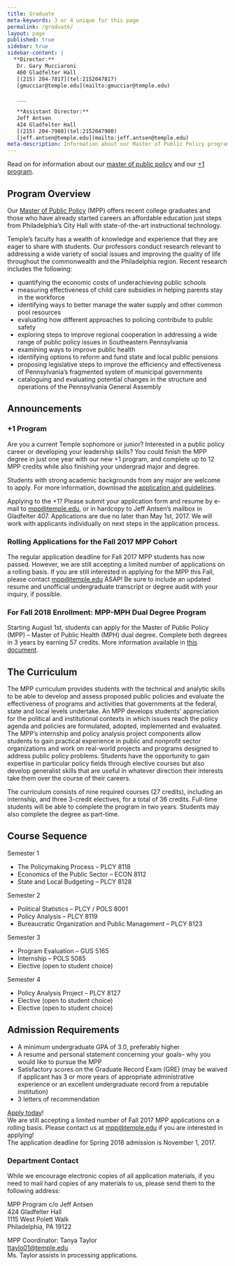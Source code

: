```yaml
---
title: Graduate
meta-keywords: 3 or 4 unique for this page
permalink: /graduate/
layout: page
published: true
sidebar: true
sidebar-content: |
  **Director:**  
   Dr. Gary Mucciaroni  
   460 Gladfelter Hall  
   [(215) 204-7817](tel:2152047817)  
   [gmucciar@temple.edu](mailto:gmucciar@temple.edu)  
   
   ___
   
   **Assistant Director:**  
   Jeff Antsen  
   424 Gladfelter Hall  
   [(215) 204-7980](tel:2152047980)  
   [jeff.antsen@temple.edu](mailto:jeff.antsen@temple.edu)  
meta-description: Information about our Master of Public Policy program.
---
```

Read on for information about our [master of public policy](#program-overview) and our [+1 program](#announcements).

## Program Overview

Our [Master of Public Policy](http://bulletin.temple.edu/graduate/scd/cla/public-policy-mpp/) (MPP) offers recent college graduates and those who have already started careers an affordable education just steps from Philadelphia’s City Hall with state-of-the-art instructional technology.

Temple’s faculty has a wealth of knowledge and experience that they are eager to share with students. Our professors conduct research relevant to addressing a wide variety of social issues and improving the quality of life throughout the commonwealth and the Philadelphia region. Recent research includes the following:

- quantifying the economic costs of underachieving public schools
- measuring effectiveness of child care subsidies in helping parents stay in the workforce
- identifying ways to better manage the water supply and other common pool resources
- evaluating how different approaches to policing contribute to public safety
- exploring steps to improve regional cooperation in addressing a wide range of public policy issues in Southeastern Pennsylvania
- examining ways to improve public health
- identifying options to reform and fund state and local public pensions
- proposing legislative steps to improve the efficiency and effectiveness of Pennsylvania’s fragmented system of municipal governments
- cataloguing and evaluating potential changes in the structure and operations of the Pennsylvania General Assembly

## Announcements

### +1 Program

Are you a current Temple sophomore or junior? Interested in a public policy career or developing your leadership skills? You could finish the MPP degree in just one year with our new +1 program, and complete up to 12 MPP credits while also finishing your undergrad major and degree.

Students with strong academic backgrounds from any major are welcome to apply. For more information, download the [application and guidelines](http://www.cla.temple.edu/politicalscience/files/2017/06/6-20-17-Revised-Application-and-Guidelines-for-MPP-4-plus-1-program.docx).  

Applying to the +1?  Please submit your application form and resume by e-mail to [mpp@temple.edu](mailto:mpp@temple.edu), or in hardcopy to Jeff Antsen’s mailbox in Gladfelter 407. Applications are due no later than May 1st, 2017. We will work with applicants individually on next steps in the application process.

### Rolling Applications for the Fall 2017 MPP Cohort

The regular application deadline for Fall 2017 MPP students has now passed. However, we are still accepting a limited number of applications on a rolling basis. If you are still interested in applying for the MPP this Fall, please contact [mpp@temple.edu](mailto:mpp@temple.edu) ASAP! Be sure to include an updated resume and unofficial undergraduate transcript or degree audit with your inquiry, if possible.

### For Fall 2018 Enrollment: MPP-MPH Dual Degree Program

Starting August 1st, students can apply for the Master of Public Policy (MPP) – Master of Public Health (MPH) dual degree. Complete both degrees in 3 years by earning 57 credits. More information available in [this document](http://www.cla.temple.edu/politicalscience/files/2017/05/MPP-MPH-website-copy.docx).

## The Curriculum

The MPP curriculum provides students with the technical and analytic skills to be able to develop and assess proposed public policies and evaluate the effectiveness of programs and activities that governments at the federal, state and local levels undertake. An MPP develops students’ appreciation for the political and institutional contexts in which issues reach the policy agenda and policies are formulated, adopted, implemented and evaluated.  The MPP’s internship and policy analysis project components allow students to gain practical experience in public and nonprofit sector organizations and work on real-world projects and programs designed to address public policy problems.  Students have the opportunity to gain expertise in particular policy fields through elective courses but also develop generalist skills that are useful in whatever direction their interests take them over the course of their careers.

The curriculum consists of nine required courses (27 credits), including an internship, and three 3-credit electives, for a total of 36 credits. Full-time students will be able to complete the program in two years. Students may also complete the degree as part-time.

## Course Sequence

Semester 1

- The Policymaking Process – PLCY 8118
- Economics of the Public Sector – ECON 8112
- State and Local Budgeting – PLCY 8128

Semester 2

- Political Statistics – PLCY / POLS 8001
- Policy Analysis – PLCY 8119
- Bureaucratic Organization and Public Management – PLCY 8123

Semester 3

- Program Evaluation – GUS 5165
- Internship – POLS 5085
- Elective (open to student choice)

Semester 4

- Policy Analysis Project – PLCY 8127
- Elective (open to student choice)
- Elective (open to student choice)

## Admission Requirements

- A minimum undergraduate GPA of 3.0, preferably higher
- A resume and personal statement concerning your goals– why you would like to pursue the MPP
- Satisfactory scores on the Graduate Record Exam (GRE) (may be waived if applicant has 3 or more years of appropriate administrative experience or an excellent undergraduate record from a reputable institution)
- 3 letters of recommendation

[Apply today](http://www.temple.edu/apply/common/appcheck.asp)!<br>
We are still accepting a limited number of Fall 2017 MPP applications on a rolling basis. Please contact us at mpp@temple.edu if you are interested in applying! <br>
The application deadline for Spring 2018 admission is November 1, 2017.

### Department Contact

While we encourage electronic copies of all application materials, if you need to mail hard copies of any materials to us, please send them to the following address:

MPP Program c/o Jeff Antsen<br>
424 Gladfelter Hall<br>
1115 West Polett Walk<br>
Philadelphia, PA 19122

MPP Coordinator: Tanya Taylor<br>
[ttaylo01@temple.edu](mailto:ttaylo01@temple.edu)<br>
Ms. Taylor assists in processing applications.
